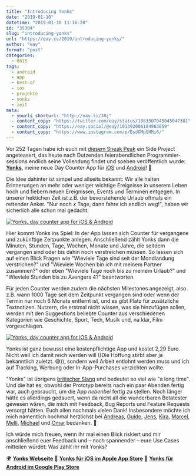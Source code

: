 ```yaml
---
title: "Introducing Yonks"
date: "2019-01-10"
datetime: "2019-01-10 11:16:20"
id: "35304"
slug: "introducing-yonks"
url: "https://eay.cc/2019/introducing-yonks/"
author: "eay"
format: "post"
categories:
  - 0815
tags:
  - android
  - app
  - best-of
  - ios
  - projekte
  - yonks
  - zeit
meta:
  - yourls_shorturl: "http://eay.li/38j"
  - content_copy: "https://twitter.com/eay/status/1083307045045047301"
  - content_copy: "https://eay.social/@eay/101392006104963059"
  - content_copy: "https://www.instagram.com/p/BsdGMpQHMi6/"
---
```


Vor 252 Tagen habe ich euch mit [diesem Sneak Peak](https://eay.cc/2018/status-2018-05-03-2251/) ein Side Project angeteasert, das heute nach Dutzenden feierabendlichen Programmier­sessions endlich seine Vollendung findet und soeben veröffentlich wurde: [**Yonks**](https://yonks.app/), meine neue Day Counter App für [iOS](https://itunes.apple.com/us/app/yonks/id1382419586?&mt=8&uo=4&at=11lohW) und [Android](https://play.google.com/store/apps/details?id=com.eay.daycounter)! 🎉

Die Idee dahinter ist simpel und allseits bekannt: Wir alle halten Erinnerungen an mehr oder weniger wichtige Ereignisse in unserem Leben hoch und fiebern neuen Ereignissen, Events und Terminen entgegen. In unserer hektichen Zeit ist z.B. der bevorstehende Urlaub oftmals ein rettender Anker. "Nur noch _x_ Tage, dann fahre ich endlich weg!", haben wir sicherlich alle schon mal gedacht.

[![Yonks, day counter app for iOS & Android](https://eay.cc/uploads/2019/yonks.jpg)](https://yonks.app/)

Hier kommt Yonks ins Spiel: In der App lassen sich Counter für vergangene und zukünftige Zeitpunkte anlegen. Anschließend zählt Yonks dann die Minuten, Stunden, Tage, Wochen, Monate und Jahre, die seitdem vergangen sind oder bis dahin noch verstreichen müssen. So lassen sich auf einen Blick Fragen wie "Wieviele Tage sind seit der Mondlandung verstrichen?" und "Wieviele Wochen bin ich mit meinem Partner zusammen?" oder eben "Wieviele Tage noch bis zu meinem Urlaub?" und "Wieviele Stunden bis zu Avengers 4?" beantworten.

Für jeden Counter werden zudem die nächsten Milestones angezeigt, also z.B. wann 1000 Tage seit dem Zeitpunkt vergangen sind oder wenn der Termin nur noch 6 Monate entfernt ist, und es gibt Platz für zusätzliche Textnotizen. Nutzern, die erstmal nicht wissen, was sie hinzufügen sollen, werden mit den Suggestions beliebte Counter aus verschiedenen Kategorien wie Geschichte, Sport, Tech, Musik und, na klar, Film vorgeschlagen.

[![Yonks, day counter app for iOS & Android](https://eay.cc/uploads/2019/yonks-2.jpg)](https://yonks.app/)

Yonks ist ganz bewusst eine kostenpflichtige App und kostet 2,29 Euro. Nicht weil ich damit reich werden will ((Die Hoffung stirbt aber ja bekanntlich zuletzt. 😅)), sondern weil Arbeit entlohnt werden muss und ich auf Tracking, Werbung oder In-App-Purchases verzichten wollte.

"Yonks" ist übrigens [britischer Slang](https://www.urbandictionary.com/define.php?term=Yonk) und bedeutet so viel wie "a long time". Und die hat es, obwohl der Prototyp bereits nach ein paar Abenden fertig war, auch gebraucht, um die App _nebenbei_ fertig zu stellen. Noch länger hätte es allerdings gedauert, wenn da nicht all die wunderbaren Betatester gewesen wären, die mich mit Feedback, Bug Reports und Feature Requests versorgt hätten. Euch allen nochmals vielen Dank! Insbesondere möchte ich mich namentlich nochmal herzlichst bei [Andreas](https://twitter.com/dantz), [Guido](https://twitter.com/foodfindr), [Jens](https://twitter.com/heydtjens), [Kira](https://eay.cc/tag/kira-und-ich/), [Marcel](https://twitter.com/_cyress), [Melli](https://www.instagram.com/weitreich/), [Michael](https://twitter.com/michsch) und [Omar](https://twitter.com/omarmarie10) bedanken. 🙏

Ich würde mich freuen, wenn ihr mal einen Blick riskiert und mir anschließend euer Feedback und – noch spannender – eure Use Cases mitteilen würdet: Was zählt ihr mit Yonks?

🌍 [**Yonks Webseite**](https://yonks.app/) 📱 [**Yonks für iOS im Apple App Store**](https://itunes.apple.com/us/app/yonks/id1382419586?&mt=8&uo=4&at=11lohW) 🤖 [**Yonks für Android im Google Play Store**](https://play.google.com/store/apps/details?id=com.eay.daycounter)
